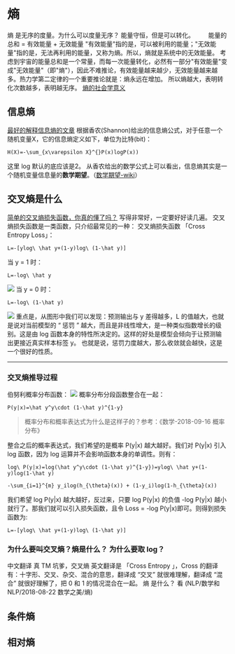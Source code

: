 # 熵
熵 是无序的度量。为什么可以度量无序？
能量守恒，但是可以转化。
　　能量的总和 = 有效能量 + 无效能量
"有效能量"指的是，可以被利用的能量；"无效能量"指的是，无法再利用的能量，又称为熵。所以，熵就是系统中的无效能量。
考虑到宇宙的能量总和是一个常量，而每一次能量转化，必然有一部分"有效能量"变成"无效能量"（即"熵"），因此不难推论，有效能量越来越少，无效能量越来越多。热力学第二定律的一个重要推论就是：熵永远在增加。
所以熵越大，表明转化次数越多，表明越无序。
[熵的社会学意义](http://www.ruanyifeng.com/blog/2013/04/entropy.html)
## 信息熵
[最好的解释信息熵的文章](https://blog.csdn.net/saltriver/article/details/53056816)
根据香农(Shannon)给出的信息熵公式，对于任意一个随机变量X，它的信息熵定义如下，单位为比特(bit)：
```mathjax
H(X)=-\sum_{x\varepsilon X}^{}P(x)logP(x))
```
这里 log 默认的底应该是2。
从香农给出的数学公式上可以看出，信息熵其实是一个随机变量信息量的**数学期望**。（[数学期望-wiki](https://zh.wikipedia.org/wiki/%E6%9C%9F%E6%9C%9B%E5%80%BC)）

## 交叉熵是什么
[简单的交叉熵损失函数，你真的懂了吗？](https://blog.csdn.net/red_stone1/article/details/80735068?_t=1536798091)
写得非常好，一定要好好读几遍。
交叉熵损失函数是一类函数，只介绍最常见的一种：
交叉熵损失函数 「Cross Entropy Loss」：
```mathjax
L=-[ylog\ \hat y+(1-y)log\ (1-\hat y)]
```
当 y = 1 时：
```mathjax
L=-log\ \hat y
```
![](./_image/2018-09-14-10-24-28.jpg)
当 y = 0 时：
```mathjax
L=-log\ (1-\hat y)
```
![](./_image/2018-09-14-10-27-33.jpg)
重点是，从图形中我们可以发现：预测输出与 y 差得越多，L 的值越大，也就是说对当前模型的 “ 惩罚 ” 越大，而且是非线性增大，是一种类似指数增长的级别。这是由 log 函数本身的特性所决定的。这样的好处是模型会倾向于让预测输出更接近真实样本标签 y。 也就是说，惩罚力度越大，那么收敛就会越快，这是一个很好的性质。
- - - - -
### 交叉熵推导过程
伯努利概率分布函数：
![](./_image/2018-09-18-15-39-44.jpg)
概率分布分段函数整合在一起：
```mathjax
P(y|x)=\hat y^y\cdot (1-\hat y)^{1-y}
```
> 概率分布和概率表达式为什么是这样子的？参考：《数学-2018-09-16 概率分布》

整合之后的概率表达式，我们希望的是概率 P(y|x) 越大越好。我们对 P(y|x) 引入 log 函数，因为 log 运算并不会影响函数本身的单调性。则有：
```mathjax
log\ P(y|x)=log(\hat y^y\cdot (1-\hat y)^{1-y})=ylog\ \hat y+(1-y)log(1-\hat y)
```

```mathjax
-\sum_{i=1}^{m} y_ilog(h_{\theta}(x)) + (1-y_i)log(1-h_{\theta}(x))
```
我们希望 log P(y|x) 越大越好，反过来，只要 log P(y|x) 的负值 -log P(y|x) 越小就行了。那我们就可以引入损失函数，且令 Loss = -log P(y|x)即可。则得到损失函数为:

```mathjax
L=-[ylog\ \hat y+(1-y)log\ (1-\hat y)]
```
### 为什么要叫交叉熵？熵是什么？ 为什么要取 log？
中文翻译 真 TM 坑爹，交叉熵 英文翻译是 「Cross Entropy 」，Cross 的翻译有：十字形、交叉、杂交、混合的意思，翻译成 “交叉” 就很难理解，翻译成 “混合” 就很好理解了，把 0 和 1 的情况混合在一起。
熵 是什么？ 看 (NLP/数学和NLP/2018-08-22 数学之美/熵)
## 条件熵
## 相对熵



